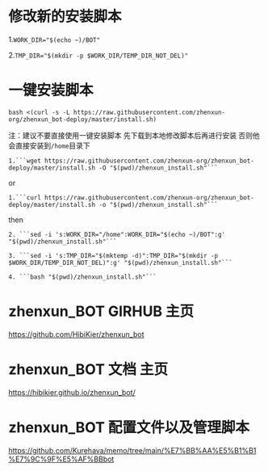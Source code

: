 # 修改新的安装脚本
  1.```WORK_DIR="$(echo ~)/BOT" ```
  
  2.```TMP_DIR="$(mkdir -p $WORK_DIR/TEMP_DIR_NOT_DEL)" ```
  
# 一键安装脚本
  ```bash <(curl -s -L https://raw.githubusercontent.com/zhenxun-org/zhenxun_bot-deploy/master/install.sh)```
  
  注：建议不要直接使用一键安装脚本 先下载到本地修改脚本后再进行安装 否则他会直接安装到```/home```目录下
  
    1.```wget https://raw.githubusercontent.com/zhenxun-org/zhenxun_bot-deploy/master/install.sh -O "$(pwd)/zhenxun_install.sh"```
  
  or
  
    1.```curl https://raw.githubusercontent.com/zhenxun-org/zhenxun_bot-deploy/master/install.sh -o "$(pwd)/zhenxun_install.sh"```
  
  then
  
    2. ```sed -i 's:WORK_DIR="/home":WORK_DIR="$(echo ~)/BOT":g' "$(pwd)/zhenxun_install.sh"```
  
    3. ```sed -i 's:TMP_DIR="$(mktemp -d)":TMP_DIR="$(mkdir -p $WORK_DIR/TEMP_DIR_NOT_DEL)":g' "$(pwd)/zhenxun_install.sh"```
  
    4. ```bash "$(pwd)/zhenxun_install.sh"```

# zhenxun_BOT GIRHUB 主页
  https://github.com/HibiKier/zhenxun_bot

# zhenxun_BOT 文档 主页
  https://hibikier.github.io/zhenxun_bot/

# zhenxun_BOT 配置文件以及管理脚本
  https://github.com/Kurehava/memo/tree/main/%E7%BB%AA%E5%B1%B1%E7%9C%9F%E5%AF%BBbot

